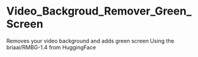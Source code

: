 # Video_Backgroud_Remover_Green_Screen
Removes your video background and adds green screen Using the briaai/RMBG-1.4 from HuggingFace 
